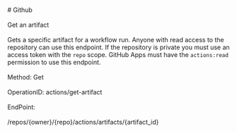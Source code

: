 <br>#     Github</br>
<br>Get an artifact</br>
<br>Gets a specific artifact for a workflow run. Anyone with read access to the repository can use this endpoint. If the repository is private you must use an access token with the `repo` scope. GitHub Apps must have the `actions:read` permission to use this endpoint.</br>
<br>Method: Get</br>
<br>OperationID: actions/get-artifact</br>
<br>EndPoint:</br>
<br>/repos/{owner}/{repo}/actions/artifacts/{artifact_id}</br>
